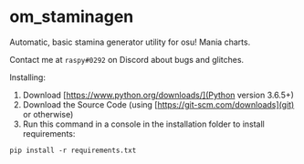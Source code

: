 # om_staminagen
Automatic, basic stamina generator utility for osu! Mania charts.

Contact me at `raspy#0292` on Discord about bugs and glitches.

Installing:
1. Download [https://www.python.org/downloads/](Python version 3.6.5+)
2. Download the Source Code (using [https://git-scm.com/downloads](git) or otherwise)
3. Run this command in a console in the installation folder to install requirements:
```
pip install -r requirements.txt
```

